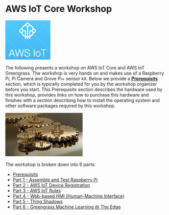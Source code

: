 # AWS IoT Core Workshop

![AWS IoT](images/aws-iot.png)

The following presents a workshop on AWS IoT Core and AWS IoT Greengrass. The workshop is very hands on and makes use of a Raspberry Pi, Pi Camera and Grove Pi+ sensor kit. Below we provide a **[Prerequisits](./Workshop-Prerequisits.md)** section, which is typically completed for you by the workshop organizer before you start. This Prerequisits section describes the hardware used by this workshop, provides links on how to purchase this hardware and finishes with a section describing how to install the operating system and other software packages required by this workshop.

![AWS IoT](images/gears.png)

The workshop is broken down into 6 parts:


* [Prerequisits](./Workshop-Prerequisits.md)
* [Part 1 - Assemble and Test Raspberry Pi](./Workshop1-GrovePi.md)
* [Part 2 - AWS IoT Device Registration](./Workshop2-DeviceOnboarding.md)
* [Part 3 - AWS IoT Rules](./Workshop3-rules.md)
* [Part 4 - Web-based HMI (Human-Machine Interface)](./Workshop4-HMI.md)
* [Part 5 - Thing Shadows](./Workshop5-thing-shadow.md)
* [Part 6 - Greengrass Machine Learning @ The Edge](./Workshop6-greengrass.md)

